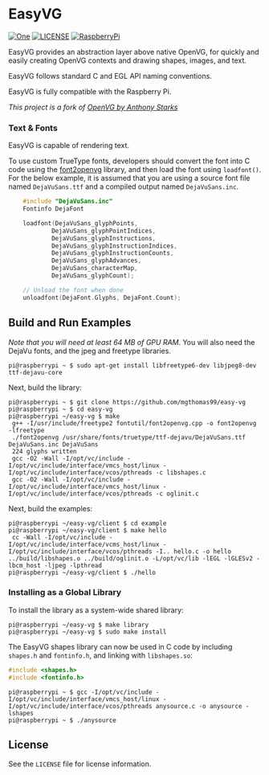 [header-image]: https://raw.githubusercontent.com/mgthomas99/easy-vg/develop/.github/assets/raspi-spiral.png
[git-repository-url]: https://github.com/mgthomas99/openvg
[license-shield-url]: https://img.shields.io/github/license/mgthomas99/easy-vg.svg?style=flat-square
[license-url]: https://github.com/mgthomas99/openvg/blob/master/LICENSE
[raspberry-pi-shield-url]: https://img.shields.io/badge/raspberry%20pi-compatible-C5194A.svg?style=flat-square
[raspberry-pi-url]: https://www.raspberrypi.org/

# EasyVG

[![One][header-image]][git-repository-url]
[![LICENSE][license-shield-url]][license-url]
[![RaspberryPi][raspberry-pi-shield-url]][raspberry-pi-url]

EasyVG provides an abstraction layer above native OpenVG, for quickly and easily
creating OpenVG contexts and drawing shapes, images, and text.

EasyVG follows standard C and EGL API naming conventions.

EasyVG is fully compatible with the Raspberry Pi.

*This project is a fork of [OpenVG by Anthony Starks <ajstarks>](https://github.com/ajstarks/openvg)*

### Text & Fonts

EasyVG is capable of rendering text.

To use custom TrueType fonts, developers should convert the font into C code
using the [font2openvg](https://github.com/mgthomas99/font2openvg) library, and
then load the font using `loadfont()`. For the below example, it is assumed that
you are using a source font file named `DejaVuSans.ttf` and a compiled output
named `DejaVuSans.inc`.

```c
    #include "DejaVuSans.inc"
    Fontinfo DejaFont

    loadfont(DejaVuSans_glyphPoints,
            DejaVuSans_glyphPointIndices,
            DejaVuSans_glyphInstructions,
            DejaVuSans_glyphInstructionIndices,
            DejaVuSans_glyphInstructionCounts,
            DejaVuSans_glyphAdvances,
            DejaVuSans_characterMap,
            DejaVuSans_glyphCount);

    // Unload the font when done
    unloadfont(DejaFont.Glyphs, DejaFont.Count);
```

## Build and Run Examples

*Note that you will need at least 64 MB of GPU RAM*. You will also need the
DejaVu fonts, and the jpeg and freetype libraries.

```shell
pi@raspberrypi ~ $ sudo apt-get install libfreetype6-dev libjpeg8-dev ttf-dejavu-core
```

Next, build the library:

```shell
pi@raspberrypi ~ $ git clone https://github.com/mgthomas99/easy-vg
pi@raspberrypi ~ $ cd easy-vg
pi@raspberrypi ~/easy-vg $ make
 g++ -I/usr/include/freetype2 fontutil/font2openvg.cpp -o font2openvg -lfreetype
 ./font2openvg /usr/share/fonts/truetype/ttf-dejavu/DejaVuSans.ttf DejaVuSans.inc DejaVuSans
 224 glyphs written
 gcc -O2 -Wall -I/opt/vc/include -I/opt/vc/include/interface/vmcs_host/linux -I/opt/vc/include/interface/vcos/pthreads -c libshapes.c
 gcc -O2 -Wall -I/opt/vc/include -I/opt/vc/include/interface/vmcs_host/linux -I/opt/vc/include/interface/vcos/pthreads -c oglinit.c
```

Next, build the examples:

```shell
pi@raspberrypi ~/easy-vg/client $ cd example
pi@raspberrypi ~/easy-vg/client $ make hello
 cc -Wall -I/opt/vc/include -I/opt/vc/include/interface/vcms_host/linux -I/opt/vc/include/interface/vcos/pthreads -I.. hello.c -o hello ../build/libshapes.o ../build/oglinit.o -L/opt/vc/lib -lEGL -lGLESv2 -lbcm_host -ljpeg -lpthread
pi@raspberrypi ~/easy-vg/client $ ./hello
```

### Installing as a Global Library

To install the library as a system-wide shared library:

```shell
pi@raspberrypi ~/easy-vg $ make library
pi@raspberrypi ~/easy-vg $ sudo make install
```

The EasyVG shapes library can now be used in C code by including `shapes.h` and
`fontinfo.h`, and linking with `libshapes.so`:

```c
#include <shapes.h>
#include <fontinfo.h>
```

```shell
pi@raspberrypi ~ $ gcc -I/opt/vc/include -I/opt/vc/include/interface/vmcs_host/linux -I/opt/vc/include/interface/vcos/pthreads anysource.c -o anysource -lshapes
pi@raspberrypi ~ $ ./anysource
```

## License

See the `LICENSE` file for license information.
